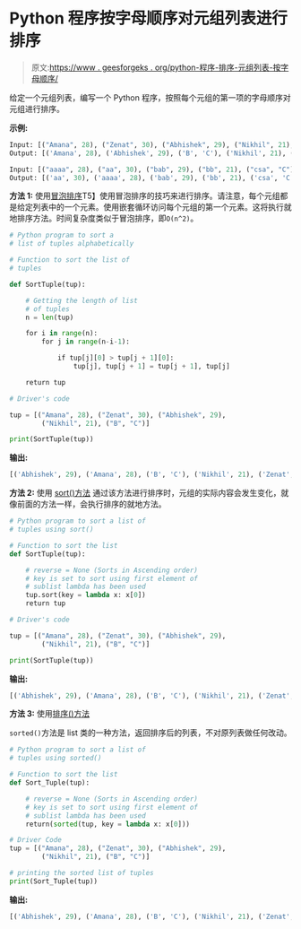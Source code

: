 # Python 程序按字母顺序对元组列表进行排序

> 原文:[https://www . geesforgeks . org/python-程序-排序-元组列表-按字母顺序/](https://www.geeksforgeeks.org/python-program-to-sort-a-list-of-tuples-alphabetically/)

给定一个元组列表，编写一个 Python 程序，按照每个元组的第一项的字母顺序对元组进行排序。

**示例:**

```py
Input: [("Amana", 28), ("Zenat", 30), ("Abhishek", 29), ("Nikhil", 21), ("B", "C")]
Output: [('Amana', 28), ('Abhishek', 29), ('B', 'C'), ('Nikhil', 21), ('Zenat', 30)]

Input: [("aaaa", 28), ("aa", 30), ("bab", 29), ("bb", 21), ("csa", "C")]
Output: [('aa', 30), ('aaaa', 28), ('bab', 29), ('bb', 21), ('csa', 'C')]

```

**方法 1:** 使用[冒泡排序](https://www.geeksforgeeks.org/bubble-sort/)T5】使用冒泡排序的技巧来进行排序。请注意，每个元组都是给定列表中的一个元素。使用嵌套循环访问每个元组的第一个元素。这将执行就地排序方法。时间复杂度类似于冒泡排序，即`O(n^2)`。

```py
# Python program to sort a
# list of tuples alphabetically

# Function to sort the list of
# tuples

def SortTuple(tup):

    # Getting the length of list 
    # of tuples
    n = len(tup)

    for i in range(n):
        for j in range(n-i-1):

            if tup[j][0] > tup[j + 1][0]:
                tup[j], tup[j + 1] = tup[j + 1], tup[j]

    return tup

# Driver's code

tup = [("Amana", 28), ("Zenat", 30), ("Abhishek", 29),
        ("Nikhil", 21), ("B", "C")]

print(SortTuple(tup))
```

**输出:**

```py
[('Abhishek', 29), ('Amana', 28), ('B', 'C'), ('Nikhil', 21), ('Zenat', 30)]

```

**方法 2:** 使用 [sort()方法](https://www.geeksforgeeks.org/sort-in-python/)
通过该方法进行排序时，元组的实际内容会发生变化，就像前面的方法一样，会执行排序的就地方法。

```py
# Python program to sort a list of 
# tuples using sort()  

# Function to sort the list
def SortTuple(tup):  

    # reverse = None (Sorts in Ascending order)  
    # key is set to sort using first element of  
    # sublist lambda has been used  
    tup.sort(key = lambda x: x[0])  
    return tup  

# Driver's code

tup = [("Amana", 28), ("Zenat", 30), ("Abhishek", 29),
        ("Nikhil", 21), ("B", "C")]

print(SortTuple(tup))
```

**输出:**

```py
[('Abhishek', 29), ('Amana', 28), ('B', 'C'), ('Nikhil', 21), ('Zenat', 30)]

```

**方法 3:** 使用[排序()方法](https://www.geeksforgeeks.org/sorted-function-python/)

`sorted()`方法是 list 类的一种方法，返回排序后的列表，不对原列表做任何改动。

```py
# Python program to sort a list of 
# tuples using sorted()  

# Function to sort the list
def Sort_Tuple(tup):  

    # reverse = None (Sorts in Ascending order)  
    # key is set to sort using first element of  
    # sublist lambda has been used  
    return(sorted(tup, key = lambda x: x[0]))   

# Driver Code  
tup = [("Amana", 28), ("Zenat", 30), ("Abhishek", 29),
        ("Nikhil", 21), ("B", "C")]

# printing the sorted list of tuples 
print(Sort_Tuple(tup)) 
```

**输出:**

```py
[('Abhishek', 29), ('Amana', 28), ('B', 'C'), ('Nikhil', 21), ('Zenat', 30)]

```